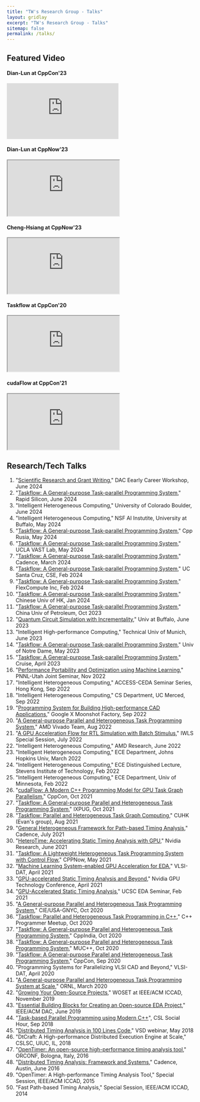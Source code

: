 ```yaml
---
title: "TW's Research Group - Talks"
layout: gridlay
excerpt: "TW's Research Group - Talks"
sitemap: false
permalink: /talks/
---
```


## Featured Video

<div class="row">
<div class="col-sm-6">
  <h4 class="badge badge-primary">Dian-Lun at CppCon'23</h4>
  <div class="embed-responsive embed-responsive-16by9"><iframe class="embed-responsive-item" src="https://www.youtube.com/embed/UCejPLSCaoI?si=fbid-nXLgvZQDo3j" title="YouTube video player" frameborder="0" allow="accelerometer; autoplay; clipboard-write; encrypted-media; gyroscope; picture-in-picture; web-share" allowfullscreen></iframe></div>
</div>
</div>

<div class="row">
<div class="col-sm-6">
  <h4 class="badge badge-primary">Dian-Lun at CppNow'23</h4>
  <div class="embed-responsive embed-responsive-16by9"><iframe class="embed-responsive-item" src="https://www.youtube.com/embed/kIPzED3VD3w" allowfullscreen></iframe></div>
</div>
<div class="col-sm-6">
  <h4 class="badge badge-primary">Cheng-Hsiang at CppNow'23</h4>
  <div class="embed-responsive embed-responsive-16by9"><iframe class="embed-responsive-item" src="https://www.youtube.com/embed/AudA4WpTW6U" allowfullscreen></iframe></div>
</div>
</div>

<div class="row">
<div class="col-sm-6">
  <h4 class="badge badge-primary">Taskflow at CppCon'20</h4>
  <div class="embed-responsive embed-responsive-16by9"><iframe class="embed-responsive-item" src="https://www.youtube.com/embed/MX15huP5DsM" allowfullscreen></iframe></div>
</div>
<div class="col-sm-6">
  <h4 class="badge badge-primary">cudaFlow at CppCon'21</h4>
  <div class="embed-responsive embed-responsive-16by9"><iframe class="embed-responsive-item" src="https://www.youtube.com/embed/-tIQbIhTAv8" allowfullscreen></iframe></div>
</div>
</div>

## Research/Tech Talks

<ol>
<li>"<a href="{{ site.url }}{{ site.baseurl }}/talks/2024-dac-early-career.pdf">Scientific Research and Grant Writing</a>," DAC Eearly Career Workshop, June 2024</li>
<li>"<a href="{{ site.url }}{{ site.baseurl }}/talks/2024-cpp-rusia.pdf">Taskflow: A General-purpose Task-parallel Programming System</a>," Rapid Silicon, June 2024</li>
<li>"Intelligent Heterogeneous Computing," University of Colorado Boulder, June 2024</li>
<li>"Intelligent Heterogeneous Computing," NSF AI Instutite, University at Buffalo, May 2024</li>
<li>"<a href="{{ site.url }}{{ site.baseurl }}/talks/2024-cpp-rusia.pdf">Taskflow: A General-purpose Task-parallel Programming System</a>," Cpp Rusia, May 2024</li>
<li>"<a href="{{ site.url }}{{ site.baseurl }}/talks/2024-ucla-vast.pdf">Taskflow: A General-purpose Task-parallel Programming System</a>," UCLA VAST Lab, May 2024</li>
<li>"<a href="{{ site.url }}{{ site.baseurl }}/talks/2024-cadence-talk.pdf">Taskflow: A General-purpose Task-parallel Programming System</a>," Cadence, March 2024</li>
<li>"<a href="{{ site.url }}{{ site.baseurl }}/talks/flexcompute-24.pdf">Taskflow: A General-purpose Task-parallel Programming System</a>," UC Santa Cruz, CSE, Feb 2024</li>
<li>"<a href="{{ site.url }}{{ site.baseurl }}/talks/flexcompute-24.pdf">Taskflow: A General-purpose Task-parallel Programming System</a>," FlexCompute Inc, Feb 2024</li>
<li>"<a href="{{ site.url }}{{ site.baseurl }}/talks/cuhk-24.pdf">Taskflow: A General-purpose Task-parallel Programming System</a>," Chinese Univ of HK, Jan 2024</li>
<li>"<a href="{{ site.url }}{{ site.baseurl }}/talks/petroleum-23.pdf">Taskflow: A General-purpose Task-parallel Programming System</a>," China Univ of Petroleum, Oct 2023</li>
<li>"<a href="{{ site.url }}{{ site.baseurl }}/talks/2023-fuse-ub.pdf">Quantum Circuit Simulation with Incrementality</a>," Univ at Buffalo, June 2023</li>
<li>"Intelligent High-performance Computing," Technical Univ of Munich, June 2023</li>
<li>"<a href="{{ site.url }}{{ site.baseurl }}/talks/und-23.pdf">Taskflow: A General-purpose Task-parallel Programming System</a>," Univ of Notre Dame, May 2023</li>
<li>"<a href="{{ site.url }}{{ site.baseurl }}/talks/cruise-23.pdf">Taskflow: A General-purpose Task-parallel Programming System</a>," Cruise, April 2023</li>
<li>"<a href="{{ site.url }}{{ site.baseurl }}/talks/pnnl-utah-22.pdf">Performance Portability and Optimization using Machine Learning</a>," PNNL-Utah Joint Seminar, Nov 2022</li>
<li>"Intelligent Heterogeneous Computing," ACCESS-CEDA Seminar Series, Hong Kong, Sep 2022</li>
<li>"Intelligent Heterogeneous Computing," CS Department, UC Merced, Sep 2022</li>
<li>"<a href="{{ site.url }}{{ site.baseurl }}/talks/seminar-x-090222.pdf">Programming System for Building High-performance CAD Applications</a>," Google X Moonshot Factory, Sep 2022</li>
<li>"<a href="{{ site.url }}{{ site.baseurl }}/talks/xilinx-22.pdf">A General-purpose Parallel and Heterogeneous Task Programming System</a>," AMD Vivado Team, Aug 2022</li>
<li>"<a href="{{ site.url }}{{ site.baseurl }}/talks/iwls22.pdf">A GPU Acceleration Flow for RTL Simulation with Batch Stimulus</a>," IWLS Special Session, July 2022</li>
<li>"Intelligent Heterogeneous Computing," AMD Research, June 2022</li>
<li>"Intelligent Heterogeneous Computing," ECE Department, Johns Hopkins Univ, March 2022</li>
<li>"Intelligent Heterogeneous Computing," ECE Distinguished Lecture, Stevens Institute of Technology, Feb 2022</li>
<li>"Intelligent Heterogeneous Computing," ECE Department, Univ of Minnesota, Feb 2022</li>
<li>"<a href="{{ site.url }}{{ site.baseurl }}/talks/cpp-con-21.pdf">cudaFlow: A Modern C++ Programming Model for GPU Task Graph Parallelism</a>," CppCon, Oct 2021</li>
<li>"<a href="{{ site.url }}{{ site.baseurl }}/talks/ixpug-21.pdf">Taskflow: A General-purpose Parallel and Heterogeneous Task Programming System</a>," IXPUG, Oct 2021</li>
<li>"<a href="{{ site.url }}{{ site.baseurl }}/talks/cuhk-evan-seminar-21.pdf">Taskflow&#58; Parallel and Heterogeneous Task Graph Computing</a>," CUHK (Evan's group), Aug 2021</li>
<li>"<a href="{{ site.url }}{{ site.baseurl }}/talks/yasin_gpu_sta_talk_cadence_21.pdf">General Heterogeneous Framework for Path-based Timing Analysis</a>," Cadence, July 2021</li>
<li>"<a href="{{ site.url }}{{ site.baseurl }}/talks/HeteroTime-Nvidia-21.pdf">HeteroTime: Accelerating Static Timing Analysis with GPU</a>," Nvidia Research, June 2021</li>
<li>"<a href="{{ site.url }}{{ site.baseurl }}/talks/cppnow-21.pdf">Taskflow: A Lightweight Heterogeneous Task Programming System with Control Flow</a>," CPPNow, May 2021</li>
<li>"<a href="{{ site.url }}{{ site.baseurl }}/talks/vlsi-dat-21.pdf">Machine Learning System-enabled GPU Acceleration for EDA</a>," VLSI-DAT, April 2021</li>
<li>"<a href="{{ site.url }}{{ site.baseurl }}/talks/gtc-21.pdf">GPU-accelerated Static Timing Analysis and Beyond</a>," Nvidia GPU Technology Conference, April 2021</li>
<li>"<a href="{{ site.url }}{{ site.baseurl }}/talks/ucsc-eda-seminar-21.pdf">GPU-Accelerated Static Timing Analysis</a>," UCSC EDA Seminar, Feb 2021</li>
<li>"<a href="{{ site.url }}{{ site.baseurl }}/talks/cie-gnyc-20.pdf">A General-purpose Parallel and Heterogeneous Task Programming System</a>," CIE/USA-GNYC, Oct 2020</li>
<li>"<a href="{{ site.url }}{{ site.baseurl }}/talks/cppcon-20.pdf">Taskflow: Parallel and Heterogeneous Task Programming in C++</a>," C++ Programmer Meetup, Oct 2020</li>
<li>"<a href="{{ site.url }}{{ site.baseurl }}/talks/cppcon-20.pdf">Taskflow: A General-purpose Parallel and Heterogeneous Task Programming System</a>," CppIndia, Oct 2020</li>
<li>"<a href="{{ site.url }}{{ site.baseurl }}/talks/muc++-20.pdf">Taskflow: A General-purpose Parallel and Heterogeneous Task Programming System</a>," MUC++, Oct 2020</li>
<li>"<a href="{{ site.url }}{{ site.baseurl }}/talks/cppcon-20.pdf">Taskflow: A General-purpose Parallel and Heterogeneous Task Programming System</a>," CppCon, Sep 2020</li>
<li>"Programming Systems for Parallelizing VLSI CAD and Beyond," VLSI-DAT, April 2020</li>
<li>"<a href="{{ site.url }}{{ site.baseurl }}/talks/ornl-20.pdf">A General-purpose Parallel and Heterogeneous Task Programming System at Scale</a>," ORNL, March 2020</li>
<li>"<a href="{{ site.url }}{{ site.baseurl }}/talks/woset19.pdf">Growing Your Open-Source Projects</a>," WOSET at IEEE/ACM ICCAD, November 2019</li>
<li>"<a href="{{ site.url }}{{ site.baseurl }}/talks/dac19-invited.pdf">Essential Building Blocks for Creating an Open-source EDA Project</a>," IEEE/ACM DAC, June 2019</li>
<li>"<a href="{{ site.url }}{{ site.baseurl }}/talks/cslsh18.pdf">Task-based Parallel Programming using Modern C++</a>", CSL Social Hour, Sep 2018</li>
<li>"<a href="{{ site.url }}{{ site.baseurl }}/talks/vsd18.pdf">Distributed Timing Analysis in 100 Lines Code</a>," VSD webinar, May 2018</li>
<li>"DtCraft: A High-performance Distributed Execution Engine at Scale," CSLSC, UIUC, IL, 2018</li>
<li>"<a href="{{ site.url }}{{ site.baseurl }}/talks/orconf16.pdf">OpenTimer: An open-source high-performance timing analysis tool</a>," ORCONF, Bologna, Italy, 2016</li>
<li>"<a href="{{ site.url }}{{ site.baseurl }}/talks/cadence16.pdf">Distributed Timing Analysis: Framework and Systems</a>," Cadence, Austin, June 2016</li>
<li>"OpenTimer: A High-performance Timing Analysis Tool," Special Session, IEEE/ACM ICCAD, 2015</li>
<li>"Fast Path-based Timing Analysis," Special Session, IEEE/ACM ICCAD, 2014</li>

</ol>
  
<br>


